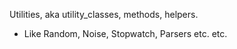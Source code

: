 Utilities, aka utility_classes, methods, helpers.

- Like Random, Noise, Stopwatch, Parsers etc. etc.